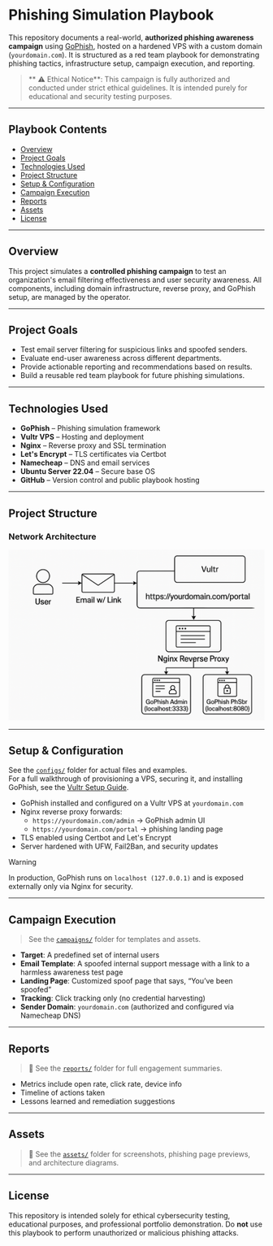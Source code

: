 # Phishing Simulation Playbook

This repository documents a real-world, **authorized phishing awareness 
campaign** using [GoPhish](https://getgophish.com/), hosted on a hardened 
VPS with a custom domain (`yourdomain.com`). It is structured as a red 
team playbook for demonstrating phishing tactics, infrastructure setup, 
campaign execution, and reporting.

> ** ⚠️ Ethical Notice**: This campaign is fully authorized and conducted 
under strict ethical guidelines. It is intended purely for educational and 
security testing purposes.

---

## Playbook Contents

- [Overview](#-overview)
- [Project Goals](#-project-goals)
- [Technologies Used](#-technologies-used)
- [Project Structure](#-project-structure)
- [Setup & Configuration](#️-setup--configuration)
- [Campaign Execution](#-campaign-execution)
- [Reports](#-reports)
- [Assets](#-assets)
- [License](#-license)

---

## Overview

This project simulates a **controlled phishing campaign** to test an 
organization's email filtering effectiveness and user security awareness. 
All components, including domain infrastructure, reverse proxy, and 
GoPhish setup, are managed by the operator.

---

## Project Goals

- Test email server filtering for suspicious links and spoofed senders.
- Evaluate end-user awareness across different departments.
- Provide actionable reporting and recommendations based on results.
- Build a reusable red team playbook for future phishing simulations.

---

## Technologies Used

- **GoPhish** – Phishing simulation framework
- **Vultr VPS** – Hosting and deployment
- **Nginx** – Reverse proxy and SSL termination
- **Let's Encrypt** – TLS certificates via Certbot
- **Namecheap** – DNS and email services
- **Ubuntu Server 22.04** – Secure base OS
- **GitHub** – Version control and public playbook hosting

---

## Project Structure

### Network Architecture

![Network Diagram](./assets/screenshots/network-diagram-vultr.png)


---

## Setup & Configuration

See the [`configs/`](https://github.com/cylosec/phishing-campaign/tree/main/configs) folder for actual 
files and examples.  
For a full walkthrough of provisioning a VPS, securing it, and installing GoPhish, see the [Vultr Setup 
Guide](https://github.com/cylosec/phishing-campaign/blob/main/VULTR_SETUP_GUIDE.md).

- GoPhish installed and configured on a Vultr VPS at `yourdomain.com`
- Nginx reverse proxy forwards:
  - `https://yourdomain.com/admin` → GoPhish admin UI
  - `https://yourdomain.com/portal` → phishing landing page
- TLS enabled using Certbot and Let's Encrypt
- Server hardened with UFW, Fail2Ban, and security updates

> [!WARNING]  
> In production, GoPhish runs on `localhost (127.0.0.1)` and is exposed externally only via Nginx for 
security.


---

## Campaign Execution

> See the [`campaigns/`](./campaigns) folder for templates and assets.

- **Target**: A predefined set of internal users
- **Email Template**: A spoofed internal support message with a link to a 
harmless awareness test page
- **Landing Page**: Customized spoof page that says, “You’ve been spoofed”
- **Tracking**: Click tracking only (no credential harvesting)
- **Sender Domain**: `yourdomain.com` (authorized and configured via 
Namecheap DNS)

---

## Reports

> 📁 See the [`reports/`](./reports) folder for full engagement summaries.

- Metrics include open rate, click rate, device info
- Timeline of actions taken
- Lessons learned and remediation suggestions

---

## Assets

> 📁 See the [`assets/`](./assets) folder for screenshots, phishing page 
previews, and architecture diagrams.

---

## License

This repository is intended solely for ethical cybersecurity testing, 
educational purposes, and professional portfolio demonstration. Do **not** 
use this playbook to perform unauthorized or malicious phishing attacks.

